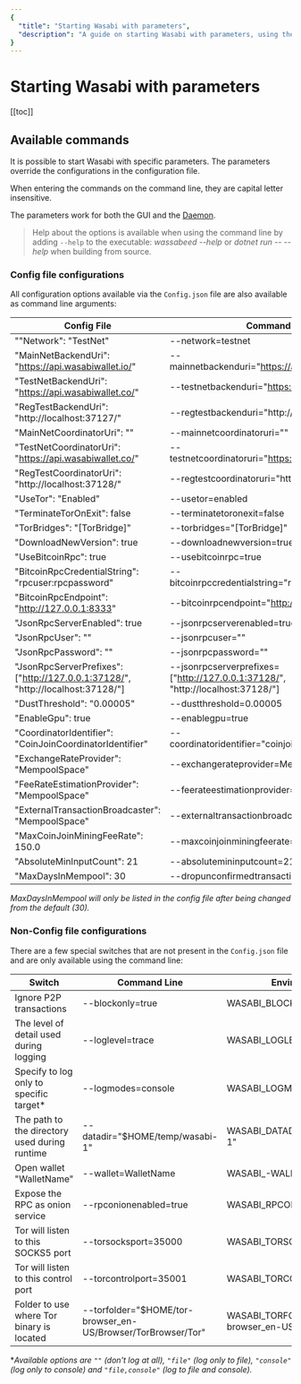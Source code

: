 ```yaml
---
{
  "title": "Starting Wasabi with parameters",
  "description": "A guide on starting Wasabi with parameters, using the command line interface. This is the Wasabi documentation, an archive of knowledge about the open-source, non-custodial and privacy-focused Bitcoin wallet for desktop."
}
---
```


# Starting Wasabi with parameters

[[toc]]

## Available commands

It is possible to start Wasabi with specific parameters.
The parameters override the configurations in the configuration file.

When entering the commands on the command line, they are capital letter insensitive.

The parameters work for both the GUI and the [Daemon](/using-wasabi/Daemon.md).

> Help about the options is available when using the command line by adding `--help` to the executable: _wassabeed --help_ or _dotnet run -- --help_ when building from source.

### Config file configurations

All configuration options available via the `Config.json` file are also available as command line arguments:

| Config File | Command Line | Environment variable |
|---------|--------|----------------------|
| ""Network": "TestNet" | --network=testnet | WASABI_NETWORK=testnet |
| "MainNetBackendUri": "https://api.wasabiwallet.io/" | --mainnetbackenduri="https://api.wasabiwallet.io/" | WASABI_MAINNETBACKENDURI="https://api.wasabiwallet.io/"|
| "TestNetBackendUri": "https://api.wasabiwallet.co/" | --testnetbackenduri="https://api.wasabiwallet.co/" | WASABI_TESTNETBACKENDURI="https://api.wasabiwallet.co/" |
| "RegTestBackendUri": "http://localhost:37127/" | --regtestbackenduri="http://localhost:37127/" | WASABI_REGTESTBACKENDURI="http://localhost:37127/" |
| "MainNetCoordinatorUri": "" | --mainnetcoordinatoruri="" | WASABI_MAINNETCOORDINATORURI="" |
| "TestNetCoordinatorUri": "https://api.wasabiwallet.co/" | --testnetcoordinatoruri="https://api.wasabiwallet.co/" | WASABI_TESTNETCOORDINATORURI="https://api.wasabiwallet.co/" |
| "RegTestCoordinatorUri": "http://localhost:37128/" | --regtestcoordinatoruri="http://localhost:37128/" | WASABI_REGTESTCOORDINATORURI="http://localhost:37128/" |
| "UseTor": "Enabled" | --usetor=enabled | WASABI_USETOR=enabled |
| "TerminateTorOnExit": false | --terminatetoronexit=false | WASABI_TERMINATETORONEXIT=false |
| "TorBridges": "[TorBridge]" | --torbridges="[TorBridge]" | WASABI_TORBRIDGES="[TorBridge]" |
| "DownloadNewVersion": true | --downloadnewversion=true | WASABI_DOWNLOADNEWVERSION=true |
| "UseBitcoinRpc": true | --usebitcoinrpc=true | WASABI_USEBITCOINRPC=true |
| "BitcoinRpcCredentialString": "rpcuser:rpcpassword" | --bitcoinrpccredentialstring="rpcuser:rpcpassword" | WASABI_BITCOINRPCCREDENTIALSTRING="rpcuser:rpcpassword" |
| "BitcoinRpcEndpoint": "http://127.0.0.1:8333" | --bitcoinrpcendpoint="http://127.0.0.1:8333" | WASABI_BITCOINRPCENDPOINT="http://127.0.0.1:8333" |
| "JsonRpcServerEnabled": true | --jsonrpcserverenabled=true | WASABI_JSONRPCSERVERENABLED=true |
| "JsonRpcUser": "" | --jsonrpcuser="" | WASABI_JSONRPCUSER="" |
| "JsonRpcPassword": "" | --jsonrpcpassword="" | WASABI_JSONRPCPASSWORD="" |
| "JsonRpcServerPrefixes":["http://127.0.0.1:37128/", "http://localhost:37128/"] | --jsonrpcserverprefixes=["http://127.0.0.1:37128/", "http://localhost:37128/"] | WASABI_JSONRPCSERVERPREFIXES=["http://127.0.0.1:37128/", "http://localhost:37128/"] |
| "DustThreshold": "0.00005" | --dustthreshold=0.00005 | WASABI_DUSTTHRESHOLD=0.00005 |
| "EnableGpu": true | --enablegpu=true | WASABI_ENABLEGPU=true |
| "CoordinatorIdentifier": "CoinJoinCoordinatorIdentifier" | --coordinatoridentifier="coinjoincoordinatoridentifier" | WASABI_COORDINATORIDENTIFIER="coinjoincoordinatoridentifier" |
| "ExchangeRateProvider": "MempoolSpace" | --exchangerateprovider=MempoolSpace | WASABI_EXCHANGERATEPROVIDER=MempoolSpace |
| "FeeRateEstimationProvider": "MempoolSpace" | --feerateestimationprovider=MempoolSpace | WASABI_FEERATEESTIMATIONPROVIDER=MempoolSpace |
| "ExternalTransactionBroadcaster": "MempoolSpace" | --externaltransactionbroadcaster=MempoolSpace | WASABI_EXTERNALTRANSACTIONBROADCASTER=MempoolSpace |
| "MaxCoinJoinMiningFeeRate": 150.0 | --maxcoinjoinminingfeerate=150.0 | WASABI_MAXCOINJOINMININGFEERATE=150.0 |
| "AbsoluteMinInputCount": 21 | --absolutemininputcount=21 | WASABI_ABSOLUTEMININPUTCOUNT=21 |
| "MaxDaysInMempool": 30 | --dropunconfirmedtransactionsafterdays=30 | WASABI_DROPUNCONFIRMEDTRANSACTIONSAFTERDAYS=30 |

_MaxDaysInMempool will only be listed in the config file after being changed from the default (30)._

### Non-Config file configurations

There are a few special switches that are not present in the `Config.json` file and are only available using the command line:

| Switch | Command Line | Environment variable |
|-------|-------------|---------------------|
| Ignore P2P transactions | --blockonly=true | WASABI_BLOCKONLY=true |
| The level of detail used during logging | --loglevel=trace | WASABI_LOGLEVEL=trace |
| Specify to log only to specific target* | --logmodes=console | WASABI_LOGMODES=console |
| The path to the directory used during runtime | --datadir="$HOME/temp/wasabi-1" | WASABI_DATADIR="$HOME/temp/wasabi-1" |
| Open wallet "WalletName" | --wallet=WalletName | WASABI_-WALLET=WalletName |
| Expose the RPC as onion service | --rpconionenabled=true | WASABI_RPCONIONENABLED=true |
| Tor will listen to this SOCKS5 port | --torsocksport=35000 | WASABI_TORSOCKSPORT=35000 |
| Tor will listen to this control port | --torcontrolport=35001 | WASABI_TORCONTROLPORT=35001 |
| Folder to use where Tor binary is located | --torfolder="$HOME/tor-browser_en-US/Browser/TorBrowser/Tor" | WASABI_TORFOLDER="$HOME/tor-browser_en-US/Browser/TorBrowser/Tor" |

*_Available options are `""` (don't log at all), `"file"` (log only to file), `"console"` (log only to console) and `"file,console"` (log to file and console)._

